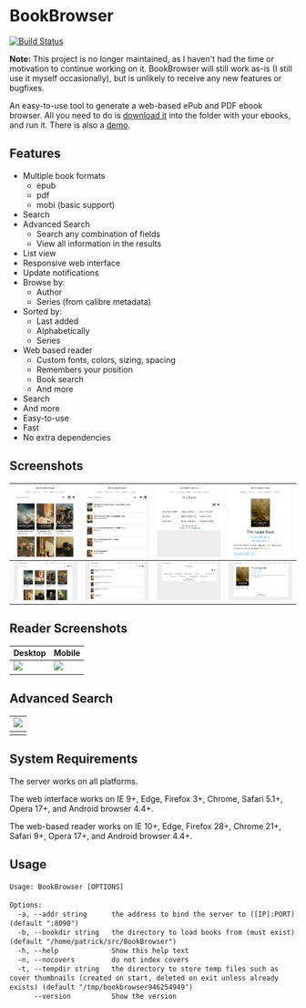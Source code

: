 # BookBrowser
[![Build Status](https://travis-ci.org/geek1011/BookBrowser.svg?branch=master)](https://travis-ci.org/geek1011/BookBrowser)

**Note:** This project is no longer maintained, as I haven't had the time or motivation to continue working on it. BookBrowser will still work as-is (I still use it myself occasionally), but is unlikely to receive any new features or bugfixes.

An easy-to-use tool to generate a web-based ePub and PDF ebook browser. All you need to do is [download it](https://github.com/geek1011/BookBrowser/releases/latest) into the folder with your ebooks, and run it. There is also a [demo](https://bookbrowser-demo.geek1011.net/books/).

## Features
- Multiple book formats
    - epub
    - pdf
    - mobi (basic support)
- Search
- Advanced Search
    - Search any combination of fields
    - View all information in the results
- List view
- Responsive web interface
- Update notifications
- Browse by:
    - Author
    - Series (from calibre metadata)
- Sorted by:
    - Last added
    - Alphabetically
    - Series
- Web based reader
    - Custom fonts, colors, sizing, spacing
    - Remembers your position
    - Book search
    - And more
- Search
- And more
- Easy-to-use
- Fast
- No extra dependencies

## Screenshots

| ![](docs/screenshots/books-mobile.png) | ![](docs/screenshots/books-list-mobile.png) | ![](docs/screenshots/authors-mobile.png) | ![](docs/screenshots/book-mobile.png) |
| --- | --- | --- | --- |
| ![](docs/screenshots/books-desktop.png) | ![](docs/screenshots/books-list-desktop.png) | ![](docs/screenshots/authors-desktop.png) | ![](docs/screenshots/book-desktop.png) |

## Reader Screenshots

| Desktop | Mobile |
| --- | --- |
| ![](docs/screenshots/reader-desktop.png) | ![](docs/screenshots/reader-mobile.png) |

## Advanced Search

| ![](docs/screenshots/list-desktop.png) |
| --- |
| |

## System Requirements
The server works on all platforms.

The web interface works on IE 9+, Edge, Firefox 3+, Chrome, Safari 5.1+, Opera 17+, and Android browser 4.4+.

The web-based reader works on IE 10+, Edge, Firefox 28+, Chrome 21+, Safari 9+, Opera 17+, and Android browser 4.4+.

## Usage

```
Usage: BookBrowser [OPTIONS]

Options:
  -a, --addr string      the address to bind the server to ([IP]:PORT) (default ":8090")
  -b, --bookdir string   the directory to load books from (must exist) (default "/home/patrick/src/BookBrowser")
  -h, --help             Show this help text
  -n, --nocovers         do not index covers
  -t, --tempdir string   the directory to store temp files such as cover thumbnails (created on start, deleted on exit unless already exists) (default "/tmp/bookbrowser946254949")
      --version          Show the version
```
